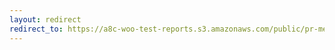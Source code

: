 ```yaml
---
layout: redirect
redirect_to: https://a8c-woo-test-reports.s3.amazonaws.com/public/pr-merge/39686/api/index.html
---
```

